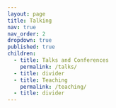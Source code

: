 ```yaml
---
layout: page
title: Talking
nav: true
nav_order: 2
dropdown: true
published: true
children:
  - title: Talks and Conferences
    permalink: /talks/
  - title: divider
  - title: Teaching
    permalink: /teaching/
  - title: divider
---
```

